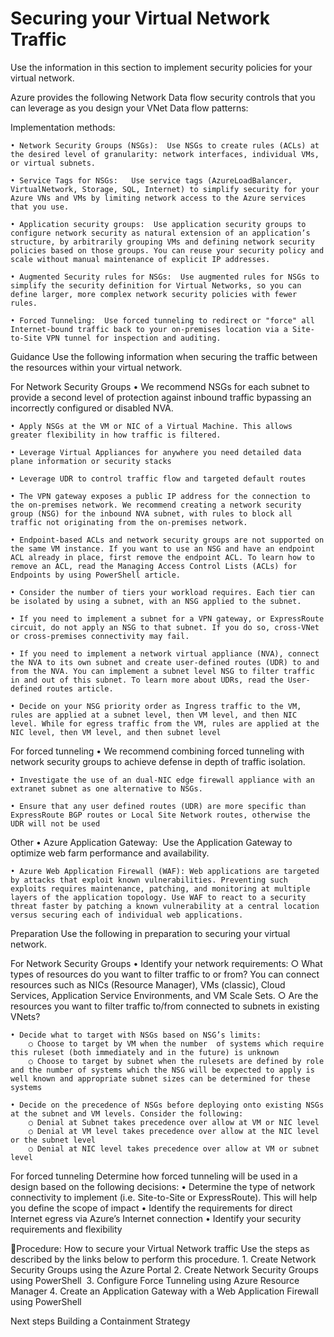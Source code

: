 # Securing your Virtual Network Traffic


Use the information in this section to implement security policies for your virtual network. 

Azure provides the following Network Data flow security controls that you can leverage as you design your VNet Data flow patterns:  


Implementation methods:
	 
	• Network Security Groups (NSGs):  Use NSGs to create rules (ACLs) at the desired level of granularity: network interfaces, individual VMs, or virtual subnets. 

	• Service Tags for NSGs:   Use service tags (AzureLoadBalancer, VirtualNetwork, Storage, SQL, Internet) to simplify security for your Azure VNs and VMs by limiting network access to the Azure services that you use. 

	• Application security groups:  Use application security groups to configure network security as natural extension of an application’s structure, by arbitrarily grouping VMs and defining network security policies based on those groups. You can reuse your security policy and scale without manual maintenance of explicit IP addresses. 
	
	• Augmented Security rules for NSGs:  Use augmented rules for NSGs to simplify the security definition for Virtual Networks, so you can define larger, more complex network security policies with fewer rules. 
	
	• Forced Tunneling:  Use forced tunneling to redirect or "force" all Internet-bound traffic back to your on-premises location via a Site-to-Site VPN tunnel for inspection and auditing.  



Guidance 
Use the following information when securing the traffic between the resources within your virtual network.

For Network Security Groups
	• We recommend NSGs for each subnet to provide a second level of protection against inbound traffic bypassing an incorrectly configured or disabled NVA. 
	
	• Apply NSGs at the VM or NIC of a Virtual Machine. This allows greater flexibility in how traffic is filtered.
	
	• Leverage Virtual Appliances for anywhere you need detailed data plane information or security stacks
	
	• Leverage UDR to control traffic flow and targeted default routes
	
	• The VPN gateway exposes a public IP address for the connection to the on-premises network. We recommend creating a network security group (NSG) for the inbound NVA subnet, with rules to block all traffic not originating from the on-premises network.
	
	• Endpoint-based ACLs and network security groups are not supported on the same VM instance. If you want to use an NSG and have an endpoint ACL already in place, first remove the endpoint ACL. To learn how to remove an ACL, read the Managing Access Control Lists (ACLs) for Endpoints by using PowerShell article.
	
	• Consider the number of tiers your workload requires. Each tier can be isolated by using a subnet, with an NSG applied to the subnet.
	
	• If you need to implement a subnet for a VPN gateway, or ExpressRoute circuit, do not apply an NSG to that subnet. If you do so, cross-VNet or cross-premises connectivity may fail.
	
	• If you need to implement a network virtual appliance (NVA), connect the NVA to its own subnet and create user-defined routes (UDR) to and from the NVA. You can implement a subnet level NSG to filter traffic in and out of this subnet. To learn more about UDRs, read the User-defined routes article.
	
	• Decide on your NSG priority order as Ingress traffic to the VM, rules are applied at a subnet level, then VM level, and then NIC level. While for egress traffic from the VM, rules are applied at the NIC level, then VM level, and then subnet level
	 
	
For forced tunneling
	• We recommend combining forced tunneling with network security groups to achieve defense in depth of traffic isolation.
	
	• Investigate the use of an dual-NIC edge firewall appliance with an extranet subnet as one alternative to NSGs.
	
	• Ensure that any user defined routes (UDR) are more specific than ExpressRoute BGP routes or Local Site Network routes, otherwise the UDR will not be used


Other
	• Azure Application Gateway:  Use the Application Gateway to optimize web farm performance and availability. 
	
	• Azure Web Application Firewall (WAF): Web applications are targeted by attacks that exploit known vulnerabilities. Preventing such exploits requires maintenance, patching, and monitoring at multiple layers of the application topology. Use WAF to react to a security threat faster by patching a known vulnerability at a central location versus securing each of individual web applications.



Preparation
Use the following in preparation to securing your virtual network.

For Network Security Groups
	• Identify your network requirements:
		○ What types of resources do you want to filter traffic to or from? You can connect resources such as NICs (Resource Manager), VMs (classic), Cloud Services, Application Service Environments, and VM Scale Sets.
		○ Are the resources you want to filter traffic to/from connected to subnets in existing VNets?
		
	• Decide what to target with NSGs based on NSG’s limits:
		○ Choose to target by VM when the number  of systems which require this ruleset (both immediately and in the future) is unknown
		○ Choose to target by subnet when the rulesets are defined by role and the number of systems which the NSG will be expected to apply is well known and appropriate subnet sizes can be determined for these systems
		
	• Decide on the precedence of NSGs before deploying onto existing NSGs at the subnet and VM levels. Consider the following:
		○ Denial at Subnet takes precedence over allow at VM or NIC level
		○ Denial at VM level takes precedence over allow at the NIC level or the subnet level
		○ Denial at NIC level takes precedence over allow at VM or subnet level


For forced tunneling
Determine how forced tunneling will be used in a design based on the following decisions:
	• Determine the type of network connectivity to implement (i.e. Site-to-Site or ExpressRoute). This will help you define the scope of impact
	• Identify the requirements for direct Internet egress via Azure’s Internet connection 
	• Identify your security requirements and flexibility 

 
Procedure:  How to secure your Virtual Network traffic
Use the steps as described by the links below to perform this procedure.
	1. Create Network Security Groups using the Azure Portal
	2. Create Network Security Groups using PowerShell 
	3. Configure Force Tunneling using Azure Resource Manager
	4. Create an Application Gateway with a Web Application Firewall using PowerShell



Next steps
Building a Containment Strategy


